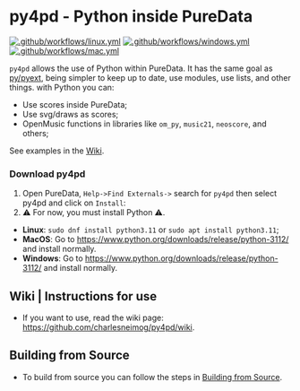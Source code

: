 # py4pd - Python inside PureData
[![.github/workflows/linux.yml](https://github.com/charlesneimog/py4pd/actions/workflows/linux.yml/badge.svg)](https://github.com/charlesneimog/py4pd/actions/workflows/linux.yml)
[![.github/workflows/windows.yml](https://github.com/charlesneimog/py4pd/actions/workflows/windows.yml/badge.svg)](https://github.com/charlesneimog/py4pd/actions/workflows/windows.yml)
[![.github/workflows/mac.yml](https://github.com/charlesneimog/py4pd/actions/workflows/mac.yml/badge.svg)](https://github.com/charlesneimog/py4pd/actions/workflows/mac.yml)


`py4pd` allows the use of Python within PureData. It has the same goal as [py/pyext](https://github.com/grrrr/py), being simpler to keep up to date, use modules, use lists, and other things.  with Python you can:
* Use scores inside PureData;
* Use svg/draws as scores;
* OpenMusic functions in libraries like `om_py`, `music21`, `neoscore`, and others;

See examples in the [Wiki](https://github.com/charlesneimog/py4pd/wiki/Music-Examples).



### Download py4pd
1. Open PureData, `Help->Find Externals->` search for `py4pd` then select py4pd and click on `Install`: 
2. ⚠️ For now, you must install Python ⚠️.

* **Linux**: `sudo dnf install python3.11` or `sudo apt install python3.11`;
* **MacOS**: Go to https://www.python.org/downloads/release/python-3112/ and install normally.
* **Windows**: Go to https://www.python.org/downloads/release/python-3112/ and install normally.

## Wiki | Instructions for use

* If you want to use, read the wiki page: https://github.com/charlesneimog/py4pd/wiki.

## Building from Source

* To build from source you can follow the steps in [Building from Source](https://github.com/charlesneimog/py4pd/blob/master/resources/BUILD.md).

